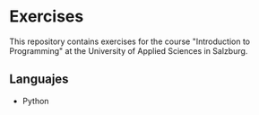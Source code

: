 # Exercises
This repository contains exercises for the course "Introduction to Programming" at the University of Applied Sciences in Salzburg.

## Languajes
- Python